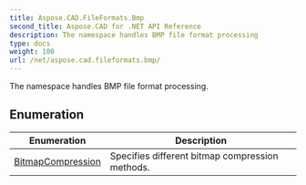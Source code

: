 ```yaml
---
title: Aspose.CAD.FileFormats.Bmp
second_title: Aspose.CAD for .NET API Reference
description: The namespace handles BMP file format processing
type: docs
weight: 100
url: /net/aspose.cad.fileformats.bmp/
---
```

The namespace handles BMP file format processing.

## Enumeration

| Enumeration | Description |
| --- | --- |
| [BitmapCompression](./bitmapcompression/) | Specifies different bitmap compression methods. |


